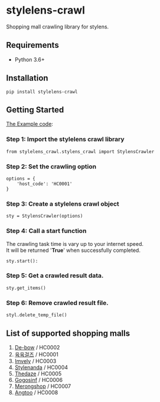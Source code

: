 stylelens-crawl
========
Shopping mall crawling library for stylens.

Requirements
------------------
* Python 3.6+

Installation
------------------
    pip install stylelens-crawl

Getting Started
------------------
[The Example code](test/test.py):

### Step 1: Import the stylelens crawl library
    from stylelens_crawl.stylens_crawl import StylensCrawler

### Step 2: Set the crawling option
    options = {
        'host_code': 'HC0001'
    }
 

### Step 3: Create a stylelens crawl object
    sty = StylensCrawler(options)


### Step 4: Call a start function
The crawling task time is vary up to your internet speed.<br/>
It will be returned '<b>True</b>' when successfully completed. 

    sty.start():

### Step 5: Get a crawled result data.
    sty.get_items()

### Step 6: Remove crawled result file. 
    styl.delete_temp_file()
    
List of supported shopping malls
------------------
1. [De-bow](http://de-bow.co.kr) / HC0002
2. [육육걸즈](http://66girls.co.kr) / HC0001
3. [Imvely](http://www.imvely.com/) / HC0003
4. [Stylenanda](http://stylenanda.com/) / HC0004
5. [Thedaze](http://thedaze.kr) / HC0005
6. [Gogosinf](http://ggsing.com/) / HC0006
7. [Merongshop](http://merongshop.com) / HC0007
8. [Angtoo](http://angtoo.com) / HC0008